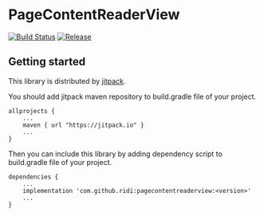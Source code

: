 # PageContentReaderView

[![Build Status](https://travis-ci.org/ridi/pagecontentreaderview.svg?branch=master)](https://travis-ci.org/ridi/pagecontentreaderview)
[![Release](https://jitpack.io/v/ridi/pagecontentreaderview.svg)](https://jitpack.io/#ridi/pagecontentreaderview)

## Getting started

This library is distributed by [jitpack](https://jitpack.io).

You should add jitpack maven repository to build.gradle file of your project.

```
allprojects {
    ...
    maven { url "https://jitpack.io" }
    ...
}
```

Then you can include this library by adding dependency script to build.gradle file of your project.

```
dependencies {
    ...
    implementation 'com.github.ridi:pagecontentreaderview:<version>'
    ...
}
```
